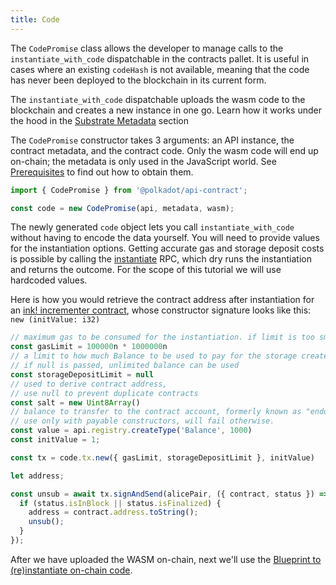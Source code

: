 ```yaml
---
title: Code
---
```


The `CodePromise` class allows the developer to manage calls to the `instantiate_with_code` dispatchable in the contracts pallet. 
It is useful in cases where an existing `codeHash` is not available, meaning that the code has never been deployed to the blockchain in its current form. 

The `instantiate_with_code` dispatchable uploads the wasm code to the blockchain and creates a new instance in one go. Learn how it works under the hood in the [Substrate Metadata](../../substrate/extrinsics.md#instantiatewithcodevalue-compactu128-gas_limit-compactu64-storage_deposit_limit-optioncompactu128-code-bytes-data-bytes-salt-bytes) section 

The `CodePromise` constructor takes 3 arguments: an API instance, the contract metadata, and the contract code. Only the wasm code will end up on-chain; the metadata is only used in the JavaScript world. See [Prerequisites](./basics.md) to find out how to obtain them.

```javascript
import { CodePromise } from '@polkadot/api-contract';

const code = new CodePromise(api, metadata, wasm);
```

The newly generated `code` object lets you call `instantiate_with_code` without having to encode the data yourself.
You will need to provide values for the instantiation options. Getting accurate gas and storage deposit costs is possible by calling the [instantiate](http://localhost:8080/substrate/rpc#instantiaterequest-instantiaterequest-at-blockhash-contractinstantiateresult) RPC, which dry runs the instantiation and returns the outcome. For the scope of this tutorial we will use hardcoded values.

Here is how you would retrieve the contract address after instantiation for an [ink! incrementer contract](https://github.com/paritytech/ink-examples/blob/main/incrementer/lib.rs), whose constructor signature looks like this: `new (initValue: i32)` 

```javascript
// maximum gas to be consumed for the instantiation. if limit is too small the instantiation will fail.
const gasLimit = 100000n * 1000000n
// a limit to how much Balance to be used to pay for the storage created by the instantiation
// if null is passed, unlimited balance can be used
const storageDepositLimit = null
// used to derive contract address, 
// use null to prevent duplicate contracts
const salt = new Uint8Array()
// balance to transfer to the contract account, formerly known as "endowment". 
// use only with payable constructors, will fail otherwise. 
const value = api.registry.createType('Balance', 1000)
const initValue = 1;

const tx = code.tx.new({ gasLimit, storageDepositLimit }, initValue)

let address;

const unsub = await tx.signAndSend(alicePair, ({ contract, status }) => {
  if (status.isInBlock || status.isFinalized) {
    address = contract.address.toString();
    unsub();
  }
});
```

After we have uploaded the WASM on-chain, next we'll use the [Blueprint to (re)instantiate on-chain code](blueprint.md).
